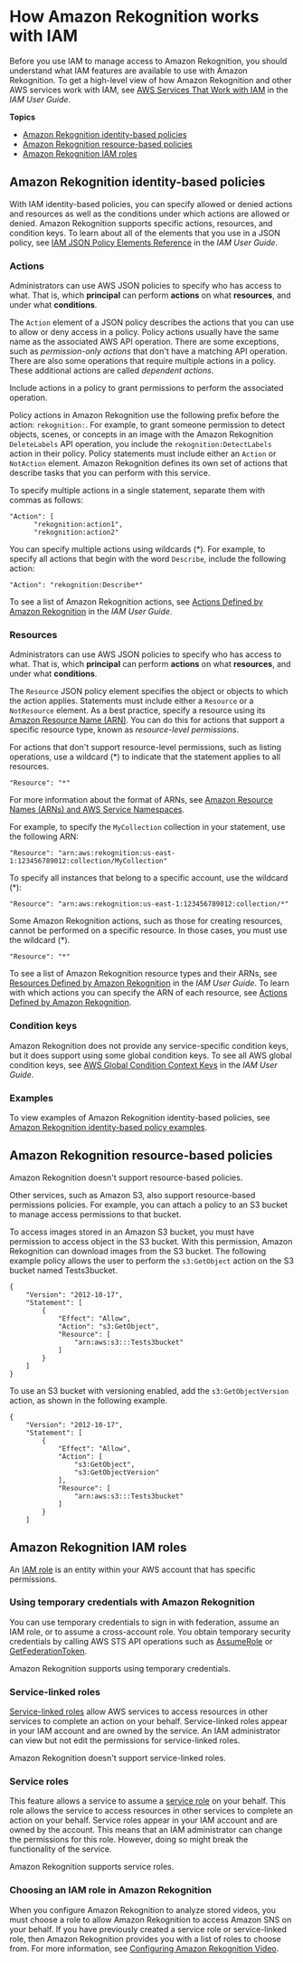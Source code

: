 # How Amazon Rekognition works with IAM<a name="security_iam_service-with-iam"></a>

Before you use IAM to manage access to Amazon Rekognition, you should understand what IAM features are available to use with Amazon Rekognition\. To get a high\-level view of how Amazon Rekognition and other AWS services work with IAM, see [AWS Services That Work with IAM](https://docs.aws.amazon.com/IAM/latest/UserGuide/reference_aws-services-that-work-with-iam.html) in the *IAM User Guide*\.

**Topics**
+ [Amazon Rekognition identity\-based policies](#security_iam_service-with-iam-id-based-policies)
+ [Amazon Rekognition resource\-based policies](#security_iam_service-with-iam-resource-based-policies)
+ [Amazon Rekognition IAM roles](#security_iam_service-with-iam-roles)

## Amazon Rekognition identity\-based policies<a name="security_iam_service-with-iam-id-based-policies"></a>

With IAM identity\-based policies, you can specify allowed or denied actions and resources as well as the conditions under which actions are allowed or denied\. Amazon Rekognition supports specific actions, resources, and condition keys\. To learn about all of the elements that you use in a JSON policy, see [IAM JSON Policy Elements Reference](https://docs.aws.amazon.com/IAM/latest/UserGuide/reference_policies_elements.html) in the *IAM User Guide*\.

### Actions<a name="security_iam_service-with-iam-id-based-policies-actions"></a>

Administrators can use AWS JSON policies to specify who has access to what\. That is, which **principal** can perform **actions** on what **resources**, and under what **conditions**\.

The `Action` element of a JSON policy describes the actions that you can use to allow or deny access in a policy\. Policy actions usually have the same name as the associated AWS API operation\. There are some exceptions, such as *permission\-only actions* that don't have a matching API operation\. There are also some operations that require multiple actions in a policy\. These additional actions are called *dependent actions*\.

Include actions in a policy to grant permissions to perform the associated operation\.

Policy actions in Amazon Rekognition use the following prefix before the action: `rekognition:`\. For example, to grant someone permission to detect objects, scenes, or concepts in an image with the Amazon Rekognition `DeleteLabels` API operation, you include the `rekognition:DetectLabels` action in their policy\. Policy statements must include either an `Action` or `NotAction` element\. Amazon Rekognition defines its own set of actions that describe tasks that you can perform with this service\.

To specify multiple actions in a single statement, separate them with commas as follows:

```
"Action": [
      "rekognition:action1",
      "rekognition:action2"
```

You can specify multiple actions using wildcards \(\*\)\. For example, to specify all actions that begin with the word `Describe`, include the following action:

```
"Action": "rekognition:Describe*"
```



To see a list of Amazon Rekognition actions, see [Actions Defined by Amazon Rekognition](https://docs.aws.amazon.com/IAM/latest/UserGuide/list_amazonrekognition.html#amazonrekognition-actions-as-permissions) in the *IAM User Guide*\.

### Resources<a name="security_iam_service-with-iam-id-based-policies-resources"></a>

Administrators can use AWS JSON policies to specify who has access to what\. That is, which **principal** can perform **actions** on what **resources**, and under what **conditions**\.

The `Resource` JSON policy element specifies the object or objects to which the action applies\. Statements must include either a `Resource` or a `NotResource` element\. As a best practice, specify a resource using its [Amazon Resource Name \(ARN\)](https://docs.aws.amazon.com/general/latest/gr/aws-arns-and-namespaces.html)\. You can do this for actions that support a specific resource type, known as *resource\-level permissions*\.

For actions that don't support resource\-level permissions, such as listing operations, use a wildcard \(\*\) to indicate that the statement applies to all resources\.

```
"Resource": "*"
```



For more information about the format of ARNs, see [Amazon Resource Names \(ARNs\) and AWS Service Namespaces](https://docs.aws.amazon.com/general/latest/gr/aws-arns-and-namespaces.html)\.

For example, to specify the `MyCollection` collection in your statement, use the following ARN:

```
"Resource": "arn:aws:rekognition:us-east-1:123456789012:collection/MyCollection"
```

To specify all instances that belong to a specific account, use the wildcard \(\*\):

```
"Resource": "arn:aws:rekognition:us-east-1:123456789012:collection/*"
```

Some Amazon Rekognition actions, such as those for creating resources, cannot be performed on a specific resource\. In those cases, you must use the wildcard \(\*\)\.

```
"Resource": "*"
```

To see a list of Amazon Rekognition resource types and their ARNs, see [Resources Defined by Amazon Rekognition](https://docs.aws.amazon.com/IAM/latest/UserGuide/list_amazonrekognition.html#amazonrekognition-resources-for-iam-policies) in the *IAM User Guide*\. To learn with which actions you can specify the ARN of each resource, see [Actions Defined by Amazon Rekognition](https://docs.aws.amazon.com/IAM/latest/UserGuide/list_amazonrekognition.html#amazonrekognition-actions-as-permissions)\.

### Condition keys<a name="security_iam_service-with-iam-id-based-policies-conditionkeys"></a>

Amazon Rekognition does not provide any service\-specific condition keys, but it does support using some global condition keys\. To see all AWS global condition keys, see [AWS Global Condition Context Keys](https://docs.aws.amazon.com/IAM/latest/UserGuide/reference_policies_condition-keys.html) in the *IAM User Guide*\.

### Examples<a name="security_iam_service-with-iam-id-based-policies-examples"></a>



To view examples of Amazon Rekognition identity\-based policies, see [Amazon Rekognition identity\-based policy examples](security_iam_id-based-policy-examples.md)\.

## Amazon Rekognition resource\-based policies<a name="security_iam_service-with-iam-resource-based-policies"></a>

Amazon Rekognition doesn't support resource\-based policies\.

Other services, such as Amazon S3, also support resource\-based permissions policies\. For example, you can attach a policy to an S3 bucket to manage access permissions to that bucket\. 

To access images stored in an Amazon S3 bucket, you must have permission to access object in the S3 bucket\. With this permission, Amazon Rekognition can download images from the S3 bucket\. The following example policy allows the user to perform the `s3:GetObject` action on the S3 bucket named Tests3bucket\.

```
{
    "Version": "2012-10-17",
    "Statement": [
        {
            "Effect": "Allow",
            "Action": "s3:GetObject",
            "Resource": [
                "arn:aws:s3:::Tests3bucket"
            ]
        }
    ]
}
```

To use an S3 bucket with versioning enabled, add the `s3:GetObjectVersion` action, as shown in the following example\.

```
{
    "Version": "2012-10-17",
    "Statement": [
        {
            "Effect": "Allow",
            "Action": [
                "s3:GetObject",
                "s3:GetObjectVersion"
            ],
            "Resource": [
                "arn:aws:s3:::Tests3bucket"
            ]
        }
    ]
```

## Amazon Rekognition IAM roles<a name="security_iam_service-with-iam-roles"></a>

An [IAM role](https://docs.aws.amazon.com/IAM/latest/UserGuide/id_roles.html) is an entity within your AWS account that has specific permissions\.

### Using temporary credentials with Amazon Rekognition<a name="security_iam_service-with-iam-roles-tempcreds"></a>

You can use temporary credentials to sign in with federation, assume an IAM role, or to assume a cross\-account role\. You obtain temporary security credentials by calling AWS STS API operations such as [AssumeRole](https://docs.aws.amazon.com/STS/latest/APIReference/API_AssumeRole.html) or [GetFederationToken](https://docs.aws.amazon.com/STS/latest/APIReference/API_GetFederationToken.html)\. 

Amazon Rekognition supports using temporary credentials\. 

### Service\-linked roles<a name="security_iam_service-with-iam-roles-service-linked"></a>

[Service\-linked roles](https://docs.aws.amazon.com/IAM/latest/UserGuide/id_roles_terms-and-concepts.html#iam-term-service-linked-role) allow AWS services to access resources in other services to complete an action on your behalf\. Service\-linked roles appear in your IAM account and are owned by the service\. An IAM administrator can view but not edit the permissions for service\-linked roles\.

Amazon Rekognition doesn't support service\-linked roles\. 

### Service roles<a name="security_iam_service-with-iam-roles-service"></a>

This feature allows a service to assume a [service role](https://docs.aws.amazon.com/IAM/latest/UserGuide/id_roles_terms-and-concepts.html#iam-term-service-role) on your behalf\. This role allows the service to access resources in other services to complete an action on your behalf\. Service roles appear in your IAM account and are owned by the account\. This means that an IAM administrator can change the permissions for this role\. However, doing so might break the functionality of the service\.

Amazon Rekognition supports service roles\. 

### Choosing an IAM role in Amazon Rekognition<a name="security_iam_service-with-iam-roles-choose"></a>

When you configure Amazon Rekognition to analyze stored videos, you must choose a role to allow Amazon Rekognition to access Amazon SNS on your behalf\. If you have previously created a service role or service\-linked role, then Amazon Rekognition provides you with a list of roles to choose from\. For more information, see [Configuring Amazon Rekognition Video](api-video-roles.md)\.